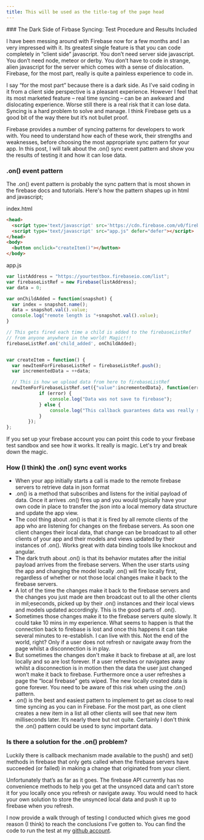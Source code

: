 ```yaml
---
title: This will be used as the title-tag of the page head
---
```

<link href="http://kevinburke.bitbucket.org/markdowncss/markdown.css" rel="stylesheet"></link>	
### The Dark Side of Firbase Syncing: Test Procedure and Results Included

I have been messing around with Firebase now for a few months and I an very impressed with it. Its greatest single feature is that you can code completely in “client side” javascript. You don’t need server side javascript. You don’t need node, meteor or derby. You don’t have to code in strange, alien javascript for the server which comes with a sense of dislocation. Firebase, for the most part, really is quite a painless experience to code in.

I say “for the most part” because there is a dark side. As I’ve said coding in it from a client side perspective is a pleasant experience. However I feel that its most marketed feature – real time syncing – can be an awkward and dislocating experience. Worse still there is a real risk that it can lose data. Syncing is a hard problem to solve and manage. I think Firebase gets us a good bit of the way there but it’s not bullet proof.

Firebase provides a number of syncing patterns for developers to work with. You need to understand how each of these work, their strengths and weaknesses, before choosing the most appropriate sync pattern for your app. In this post, I will talk about the .on() sync event pattern and show you the results of testing it and how it can lose data.

### .on() event pattern

The .on() event pattern is probably the sync pattern that is most shown in the firebase docs and tutorials. Here's how the pattern shapes up in html and javascript;

index.html
``` html
<head>
  <script type='text/javascript' src='https://cdn.firebase.com/v0/firebase.js'></script>
  <script type='text/javascript' src="app.js" defer="defer"></script>
</head>
<body>
  <button onclick="createItem()"></button>
</body>
```
app.js
``` javascript
var listAddress = "https://yourtestbox.firebaseio.com/list";
var firebaseListRef = new Firebase(listAddress);
var data = 0;

var onChildAdded = function(snapshot) {
  var index = snapshot.name();
  data = snapshot.val().value;
  console.log("remote length is "+snapshot.val().value);
}

// This gets fired each time a child is added to the firebaseListRef
// from anyone anywhere in the world! Magic!!!
firebaseListRef.on('child_added', onChildAdded);


var createItem = function() {
  var newItemForFirebaseListRef = firebaseListRef.push();
  var incrementedData = ++data;

  // This is how we upload data from here to firebaseListRef
  newItemForFirebaseListRef.set({"value":incrementedData}, function(error){
			if (error) {
				console.log("Data was not save to firebase");
			} else {
				console.log("This callback guarantees data was really saved to firebase");
			}
		});	
};
```
If you set up your firebase account you can point this code to your firebase test sandbox and see how it works. It really is magic. Let's try and break down the magic.

### How (I think) the .on() sync event works
* When your app initially starts a call is made to the remote firebase servers to retrieve data in json format
* .on() is a method that subscribes and listens for the initial payload of data. Once it arrives .on() fires up and you would typically have your own code in place to transfer the json into a local memory data structure and update the app view.
* The cool thing about .on() is that it is fired by all remote clients of the app who are listening for changes on the firebase servers. As soon one client changes their local data, that change can be broadcast to all other clients of your app and their models and views updated by their instances of .on(). Works great with data binding tools like knockout and angular. 
* The dark truth about .on() is that its behavior mutates after the initial payload arrives from the firebase servers. When the user starts using the app and changing the model locally .on() will fire locally first, regardless of whether or not those local changes make it back to the firebase servers.
* A lot of the time the changes make it back to the firebase servers and the changes you just made are then broadcast out to all the other clients in mil;eseconds, picked up by their .on() instances and their local views and models updated accordingly. This is the good parts of .on().
* Sometimes those changes make it to the firebase servers quite slowly. It could take 10 mins in my experience. What seems to happen is that the connection back to firebase is lost and once this happens it can take several minutes to re-establish. I can live with this. Not the end of the world, right? Only if a user does not refresh or navigate away from the page whilst a disconnection is in play.
* But sometimes the changes don't make it back to firebase at all, are lost locally and so are lost forever. If a user refreshes or navigates away whilst a disconnection is in motion then the data the user just changed won’t make it back to firebase. Furthermore once a user refreshes a page the “local firebase” gets wiped. The new locally created data is gone forever. You need to be aware of this risk when using the .on() pattern. 
* .on() is the best and easiest pattern to implement to get as close to real time syncing as you can in Firebase. For the most part, as one client creates a new item in a list all other clients will see that new item milliseconds later. It’s nearly there but not quite. Certainly I don't think the .on() pattern could be used to sync important data.

### Is there a solution for the .on() problem?

Luckily there is callback mechanism made available to the push() and set() methods in firebase that only gets called when the firebase servers have succeeded (or failed) in making a change that originated from your client. 

Unfortunately that’s as far as it goes. The firebase API currently has no convenience methods to help you get at the unsynced data and can’t store it for you locally once you refresh or navigate away. You would need to hack your own solution to store the unsynced local data and push it up to firebase when you refresh.
 
I now provide a walk through of testing I conducted which gives me good reason (I think) to reach the conclusions I’ve gotten to. You can find the code to run the test at my [github account](https://github.com/nigelkelly/firebase-tests).

